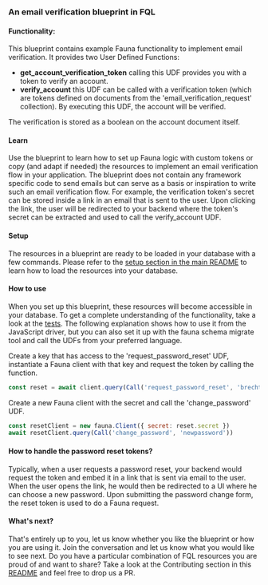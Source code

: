 ### An email verification blueprint in FQL

#### Functionality:

This blueprint contains example Fauna functionality to implement email verification. It provides two User Defined Functions: 

- **get_account_verification_token** calling this UDF provides you with a token to verify an account. 
- **verify_account** this UDF can be called with a verification token (which are tokens defined on documents from the 'email_verification_request' collection). By executing this UDF, the account will be verified.

The verification is stored as a boolean on the account document itself.

#### Learn

Use the blueprint to learn how to set up Fauna logic with custom tokens or copy (and adapt if needed) the resources to implement an email verification flow in your application. 
The blueprint does not contain any framework specific code to send emails but can serve as a basis or inspiration to write such an email verification flow. For example,
the verification token's secret can be stored inside a link in an email that is sent to the user. Upon clicking the link, the user will be redirected to your backend where the token's secret can be extracted and used to call the 
verify_account UDF.

#### Setup

The resources in a blueprint are ready to be loaded in your database with a few commands. Please refer to the [setup section in the main README](https://github.com/fauna-brecht/fauna-blueprints/blob/main/README.md#set-up-a-blueprint) to learn how to load the resources into your database. 

#### How to use

When you set up this blueprint, these resources will become accessible in your database. To get a complete understanding of the functionality, take a look at the [tests](https://github.com/fauna-brecht/fauna-blueprints/tree/main/official/auth/refresh-tokens-advanced/tests). The following explanation shows how to use it from the JavaScript driver, but you can also set it up with the fauna schema migrate tool and call the UDFs from your preferred language.  

Create a key that has access to the 'request_password_reset' UDF, instantiate a Fauna client with that key and request the token by calling the function. 

```javascript
const reset = await client.query(Call('request_password_reset', 'brecht@brechtsdomain.com'))
```

Create a new Fauna client with the secret and call the 'change_password' UDF.

```javascript
const resetClient = new fauna.Client({ secret: reset.secret })
await resetClient.query(Call('change_password', 'newpassword'))
```

#### How to handle the password reset tokens?

Typically, when a user requests a password reset, your backend would request the token and embed it in a link that is sent via email to the user. When the user opens the link, he would then be redirected to a UI where he can choose a new password. Upon submitting the password change form, the reset token is used to do a Fauna request.  

#### What's next?

That's entirely up to you, let us know whether you like the blueprint or how you are using it. Join the conversation <insert forum announcement> and let us know what you would like to see next. Do you have a particular combination of FQL resources you are proud of and want to share? Take a look at the Contributing section in this [README](https://github.com/fauna-brecht/fauna-blueprints#set-up-a-blueprint) and feel free to drop us a PR. 